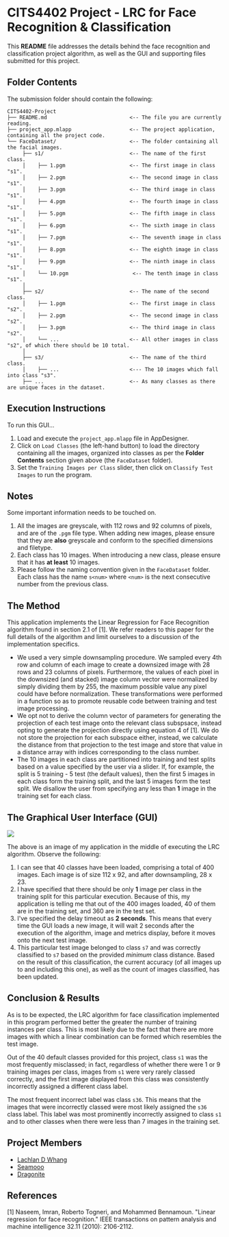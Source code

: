 # CITS4402 Project - LRC for Face Recognition & Classification

This **README** file addresses the details behind the face recognition and classification project algorithm, as well as the GUI and supporting files submitted for this project.

## Folder Contents

The submission folder should contain the following:

```
CITS4402-Project
├── README.md                           <-- The file you are currently reading.                     
├── project_app.mlapp                   <-- The project application, containing all the project code.
└── FaceDataset/                        <-- The folder containing all the facial images.
     ├── s1/                            <-- The name of the first class.
     │    ├── 1.pgm                     <-- The first image in class "s1".
     │    ├── 2.pgm                     <-- The second image in class "s1".
     │    ├── 3.pgm                     <-- The third image in class "s1".
     │    ├── 4.pgm                     <-- The fourth image in class "s1".
     │    ├── 5.pgm                     <-- The fifth image in class "s1".
     │    ├── 6.pgm                     <-- The sixth image in class "s1".
     │    ├── 7.pgm                     <-- The seventh image in class "s1".
     │    ├── 8.pgm                     <-- The eighth image in class "s1".
     │    ├── 9.pgm                     <-- The ninth image in class "s1".
     │    └── 10.pgm                     <-- The tenth image in class "s1".
     │
     ├── s2/                            <-- The name of the second class.
     │    ├── 1.pgm                     <-- The first image in class "s2".
     │    ├── 2.pgm                     <-- The second image in class "s2".
     │    ├── 3.pgm                     <-- The third image in class "s2".
     │    └── ...                       <-- All other images in class "s2", of which there should be 10 total.
     │
     ├── s3/                            <-- The name of the third class.
     │    ├── ...                       <--- The 10 images which fall into class "s3".
     ├── ...                            <-- As many classes as there are unique faces in the dataset.
```

## Execution Instructions

To run this GUI...

1. Load and execute the `project_app.mlapp` file in AppDesigner.
2. Click on `Load Classes` (the left-hand button) to load the directory containing all the images, organized into classes as per the **Folder Contents** section given above (the `FaceDataset` folder).
3. Set the `Training Images per Class` slider, then click on `Classify Test Images` to run the program.

## Notes

Some important information needs to be touched on.

1. All the images are greyscale, with 112 rows and 92 columns of pixels, and are of the `.pgm` file type. When adding new images, please ensure that they are **also** greyscale and conform to the specified dimensions and filetype.
2. Each class has 10 images. When introducing a new class, please ensure that it has **at least** 10 images.
3. Please follow the naming convention given in the `FaceDataset` folder. Each class has the name `s<num>` where `<num>` is the next consecutive number from the previous class.

## The Method

This application implements the Linear Regression for Face Recognition algorithm found in section 2.1 of \[1\]. We refer readers to this paper for the full details of the algorithm and limit ourselves to a discussion of the implementation specifics.

- We used a very simple downsampling procedure. We sampled every 4th row and column of each image to create a downsized image with 28 rows and 23 columns of pixels. Furthermore, the values of each pixel in the downsized (and stacked) image column vector were normalized by simply dividing them by 255, the maximum possible value any pixel could have before normalization. These transformations were performed in a function so as to promote reusable code between training and test image processing.
- We opt not to derive the column vector of parameters for generating the projection of each test image onto the relevant class subspsace, instead opting to generate the projection directly using equation 4 of \[1\]. We do not store the projection for each subspace either, instead, we calculate the distance from that projection to the test image and store that value in a distance array with indices corresponding to the class number.
- The 10 images in each class are partitioned into training and test splits based on a value specified by the user via a slider. If, for example, the split is 5 training - 5 test (the default values), then the first 5 images in each class form the training split, and the last 5 images form the test split. We disallow the user from specifying any less than **1** image in the training set for each class.

## The Graphical User Interface (GUI)

<image src="https://cdn.discordapp.com/attachments/427068629486534667/832869203119308800/LRC_App_GUI_in_Action.PNG"/>

The above is an image of my application in the middle of executing the LRC algorithm. Observe the following:

1. I can see that 40 classes have been loaded, comprising a total of 400 images. Each image is of size 112 x 92, and after downsampling, 28 x 23.
2. I have specified that there should be only **1** image per class in the training split for this particular execution. Because of this, my application is telling me that out of the 400 images loaded, 40 of them are in the training set, and 360 are in the test set.
3. I've specified the delay timeout as **2 seconds**. This means that every time the GUI loads a new image, it will wait 2 seconds after the execution of the algorithm, image and metrics display, before it moves onto the next test image.
4. This particular test image belonged to class `s7` and was correctly classified to `s7` based on the provided *minimum* class distance. Based on the result of this classification, the current accuracy (of all images up to and including this one), as well as the count of images classified, has been updated.

## Conclusion & Results

As is to be expected, the LRC algorithm for face classification implemented in this program performed better the greater the number of training instances per class. This is most likely due to the fact that there are more images with which a linear combination can be formed which resembles the test image.

Out of the 40 default classes provided for this project, class `s1` was the most frequently misclassed; in fact, regardless of whether there were 1 or 9 training images per class, images from `s1` were very rarely classed correctly, and the first image displayed from this class was consistently incorrectly assigned a different class label.

The most frequent incorrect label was class `s36`. This means that the images that were incorrectly classed were most likely assigned the `s36` class label. This label was most prominently incorrectly assigned to class `s1` and to other classes when there were less than 7 images in the training set.

## Project Members

- [Lachlan D Whang](https://github.com/ForsakenIdol)
- [Seamooo](https://github.com/Seamooo)
- [Dragonite](https://github.com/Dragonite)

## References

\[1\] Naseem, Imran, Roberto Togneri, and Mohammed Bennamoun. "Linear regression for face recognition." IEEE transactions on pattern analysis and machine intelligence 32.11 (2010): 2106-2112.
